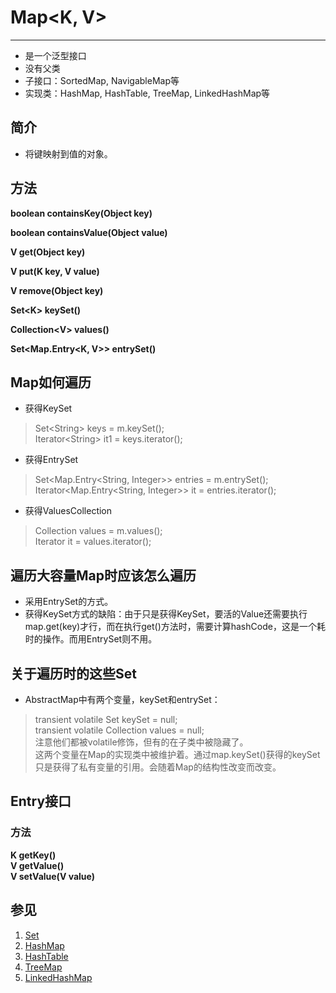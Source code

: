 # Map<K, V\>
---
* 是一个泛型接口
* 没有父类
* 子接口：SortedMap, NavigableMap等
* 实现类：HashMap, HashTable, TreeMap, LinkedHashMap等

## 简介
* 将键映射到值的对象。

## 方法
**boolean containsKey(Object key)**

**boolean containsValue(Object value)**

**V get(Object key)**

**V put(K key, V value)**

**V remove(Object key)**

**Set<K\> keySet()**

**Collection<V\> values()**

**Set<Map.Entry<K, V\>> entrySet()**  

## Map如何遍历
* 获得KeySet  
> Set<String\> keys = m.keySet();  
> Iterator<String\> it1 = keys.iterator();  

* 获得EntrySet
> Set<Map.Entry<String, Integer>> entries = m.entrySet();  
> Iterator<Map.Entry<String, Integer>> it = entries.iterator();

* 获得ValuesCollection
> Collection<Integer> values = m.values();  
> Iterator<Integer> it = values.iterator();

## 遍历大容量Map时应该怎么遍历
* 采用EntrySet的方式。
* 获得KeySet方式的缺陷：由于只是获得KeySet，要活的Value还需要执行map.get(key)才行，而在执行get()方法时，需要计算hashCode，这是一个耗时的操作。而用EntrySet则不用。

## 关于遍历时的这些Set
* AbstractMap中有两个变量，keySet和entrySet：
> transient volatile Set<K>        keySet = null;  
> transient volatile Collection<V> values = null;  
> 注意他们都被volatile修饰，但有的在子类中被隐藏了。  
这两个变量在Map的实现类中被维护着。通过map.keySet()获得的keySet只是获得了私有变量的引用。会随着Map的结构性改变而改变。


## Entry接口
### 方法
**K getKey()**  
**V getValue()**  
**V setValue(V value)**

## 参见
1. [Set](Set.md)
2. [HashMap](HashMap.md)
3. [HashTable](HashTable.md)
4. [TreeMap](TreeMap.md)
5. [LinkedHashMap](LinkedHashMap.md)